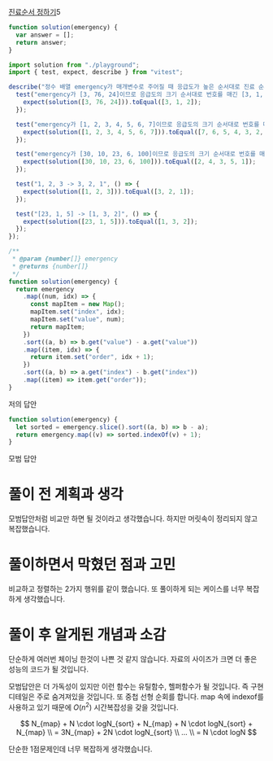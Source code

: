 [진료순서 정하기](https://school.programmers.co.kr/learn/courses/30/lessons/120835)5

```js
function solution(emergency) {
  var answer = [];
  return answer;
}
```

```js
import solution from "./playground";
import { test, expect, describe } from "vitest";

describe("정수 배열 emergency가 매개변수로 주어질 때 응급도가 높은 순서대로 진료 순서를 정한 배열을 return", () => {
  test("emergency가 [3, 76, 24]이므로 응급도의 크기 순서대로 번호를 매긴 [3, 1, 2]를 return합니다.", () => {
    expect(solution([3, 76, 24])).toEqual([3, 1, 2]);
  });

  test("emergency가 [1, 2, 3, 4, 5, 6, 7]이므로 응급도의 크기 순서대로 번호를 매긴 [7, 6, 5, 4, 3, 2, 1]를 return합니다.", () => {
    expect(solution([1, 2, 3, 4, 5, 6, 7])).toEqual([7, 6, 5, 4, 3, 2, 1]);
  });

  test("emergency가 [30, 10, 23, 6, 100]이므로 응급도의 크기 순서대로 번호를 매긴 [2, 4, 3, 5, 1]를 return합니다.", () => {
    expect(solution([30, 10, 23, 6, 100])).toEqual([2, 4, 3, 5, 1]);
  });

  test("1, 2, 3 -> 3, 2, 1", () => {
    expect(solution([1, 2, 3])).toEqual([3, 2, 1]);
  });

  test("[23, 1, 5] -> [1, 3, 2]", () => {
    expect(solution([23, 1, 5])).toEqual([1, 3, 2]);
  });
});
```

```js
/**
 * @param {number[]} emergency
 * @returns {number[]}
 */
function solution(emergency) {
  return emergency
    .map((num, idx) => {
      const mapItem = new Map();
      mapItem.set("index", idx);
      mapItem.set("value", num);
      return mapItem;
    })
    .sort((a, b) => b.get("value") - a.get("value"))
    .map((item, idx) => {
      return item.set("order", idx + 1);
    })
    .sort((a, b) => a.get("index") - b.get("index"))
    .map((item) => item.get("order"));
}
```

저의 답안

```js
function solution(emergency) {
  let sorted = emergency.slice().sort((a, b) => b - a);
  return emergency.map((v) => sorted.indexOf(v) + 1);
}
```

모범 답안

# 풀이 전 계획과 생각

모범답안처럼 비교만 하면 될 것이라고 생각했습니다. 하지만 머릿속이 정리되지 않고 복잡했습니다.

# 풀이하면서 막혔던 점과 고민

비교하고 정렬하는 2가지 행위를 같이 했습니다. 또 풀이하게 되는 케이스를 너무 복잡하게 생각했습니다.

# 풀이 후 알게된 개념과 소감

단순하게 여러번 체이닝 한것이 나쁜 것 같지 않습니다. 자료의 사이즈가 크면 더 좋은 성능의 코드가 될 것입니다.

모범답안은 더 가독성이 있지만 이런 함수는 유틸함수, 헬퍼함수가 될 것입니다. 즉 구현디테일은 주로 숨겨져있을 것입니다. 또 중첩 선형 순회를 합니다. map 속에 indexof를 사용하고 있기 때문에 $O(n^{2})$ 시간복잡성을 갖을 것입니다.

$$
N_{map} + N \cdot logN_{sort} + N_{map} + N \cdot logN_{sort} + N_{map} \\
= 3N_{map} + 2N \cdot logN_{sort} \\
 ...
 \\
= N \cdot logN
$$

단순한 1점문제인데 너무 복잡하게 생각했습니다.
